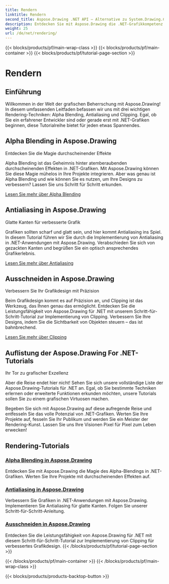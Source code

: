 ```yaml
---
title: Rendern
linktitle: Rendern
second_title: Aspose.Drawing .NET API – Alternative zu System.Drawing.Common
description: Entdecken Sie mit Aspose.Drawing die .NET-Grafikkompetenz! Werten Sie Projekte mit Alpha-Blending auf, um durchscheinende Effekte zu erzielen. Lernen Sie Antialiasing und Clipping für verbesserte Designs.
weight: 25
url: /de/net/rendering/
---
```


{{< blocks/products/pf/main-wrap-class >}}
{{< blocks/products/pf/main-container >}}
{{< blocks/products/pf/tutorial-page-section >}}

# Rendern

## Einführung

Willkommen in der Welt der grafischen Beherrschung mit Aspose.Drawing! In diesem umfassenden Leitfaden befassen wir uns mit drei wichtigen Rendering-Techniken: Alpha Blending, Antialiasing und Clipping. Egal, ob Sie ein erfahrener Entwickler sind oder gerade erst mit .NET-Grafiken beginnen, diese Tutorialreihe bietet für jeden etwas Spannendes.

## Alpha Blending in Aspose.Drawing
Entdecken Sie die Magie durchscheinender Effekte

Alpha Blending ist das Geheimnis hinter atemberaubenden durchscheinenden Effekten in .NET-Grafiken. Mit Aspose.Drawing können Sie diese Magie mühelos in Ihre Projekte integrieren. Aber was genau ist Alpha Blending und wie können Sie es nutzen, um Ihre Designs zu verbessern? Lassen Sie uns Schritt für Schritt erkunden.

[Lesen Sie mehr über Alpha Blending](./alpha-blending/)

## Antialiasing in Aspose.Drawing
Glatte Kanten für verbesserte Grafik

Grafiken sollten scharf und glatt sein, und hier kommt Antialiasing ins Spiel. In diesem Tutorial führen wir Sie durch die Implementierung von Antialiasing in .NET-Anwendungen mit Aspose.Drawing. Verabschieden Sie sich von gezackten Kanten und begrüßen Sie ein optisch ansprechendes Grafikerlebnis.

[Lesen Sie mehr über Antialiasing](./antialiasing/)

## Ausschneiden in Aspose.Drawing
Verbessern Sie Ihr Grafikdesign mit Präzision

Beim Grafikdesign kommt es auf Präzision an, und Clipping ist das Werkzeug, das Ihnen genau das ermöglicht. Entdecken Sie die Leistungsfähigkeit von Aspose.Drawing für .NET mit unserem Schritt-für-Schritt-Tutorial zur Implementierung von Clipping. Verbessern Sie Ihre Designs, indem Sie die Sichtbarkeit von Objekten steuern – das ist bahnbrechend.

[Lesen Sie mehr über Clipping](./clipping/)

## Auflistung der Aspose.Drawing For .NET-Tutorials
Ihr Tor zu grafischer Exzellenz

Aber die Reise endet hier nicht! Sehen Sie sich unsere vollständige Liste der Aspose.Drawing-Tutorials für .NET an. Egal, ob Sie bestimmte Techniken erlernen oder erweiterte Funktionen erkunden möchten, unsere Tutorials sollen Sie zu einem grafischen Virtuosen machen.

Begeben Sie sich mit Aspose.Drawing auf diese aufregende Reise und entfesseln Sie das volle Potenzial von .NET-Grafiken. Werten Sie Ihre Projekte auf, fesseln Sie Ihr Publikum und werden Sie ein Meister der Rendering-Kunst. Lassen Sie uns Ihre Visionen Pixel für Pixel zum Leben erwecken!
## Rendering-Tutorials
### [Alpha Blending in Aspose.Drawing](./alpha-blending/)
Entdecken Sie mit Aspose.Drawing die Magie des Alpha-Blendings in .NET-Grafiken. Werten Sie Ihre Projekte mit durchscheinenden Effekten auf.
### [Antialiasing in Aspose.Drawing](./antialiasing/)
Verbessern Sie Grafiken in .NET-Anwendungen mit Aspose.Drawing. Implementieren Sie Antialiasing für glatte Kanten. Folgen Sie unserer Schritt-für-Schritt-Anleitung.
### [Ausschneiden in Aspose.Drawing](./clipping/)
Entdecken Sie die Leistungsfähigkeit von Aspose.Drawing für .NET mit diesem Schritt-für-Schritt-Tutorial zur Implementierung von Clipping für verbessertes Grafikdesign.
{{< /blocks/products/pf/tutorial-page-section >}}

{{< /blocks/products/pf/main-container >}}
{{< /blocks/products/pf/main-wrap-class >}}

{{< blocks/products/products-backtop-button >}}
